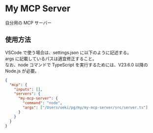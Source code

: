 # My MCP Server

自分用の MCP サーバー

## 使用方法

VSCode で使う場合は、settings.json に以下のように記述する。  
args に記載しているパスは適宜修正すること。  
なお、node コマンドで TypeScript を実行するためには、V23.6.0 以降の Node.js が必要。

```json
{
  "mcp": {
    "inputs": [],
    "servers": {
      "my-mcp-server": {
        "command": "node",
        "args": ["/Users/ueki/pg/my/my-mcp-server/src/server.ts"]
      }
    }
  }
}
```
